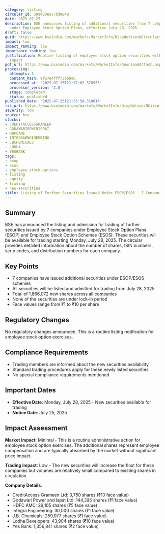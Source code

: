 ```yaml
---
category: listing
circular_id: 69a4338a77bd9848
date: 2025-07-25
description: BSE announces listing of additional securities from 7 companies issued
  under Employee Stock Option Plans, effective July 28, 2025.
draft: false
guid: https://www.bseindia.com/markets/MarketInfo/DispNoticesNCirculars.aspx?Noticeid={D1F70D7C-BDDF-4A1A-AF24-6F9BC42AF926}&noticeno=20250725-13&dt=07/25/2025&icount=13&totcount=69&flag=0
impact: low
impact_ranking: low
importance_ranking: low
justification: Routine listing of employee stock option securities with minimal market
  impact
pdf_url: https://www.bseindia.com/markets/MarketInfo/DownloadAttach.aspx?id=20250725-13&attachedId=
processing:
  attempts: 1
  content_hash: 9f57e4fff73bb9a6
  processed_at: '2025-07-25T21:37:02.376955'
  processor_version: '2.0'
  stage: completed
  status: published
published_date: '2025-07-25T21:35:58.318614'
rss_url: https://www.bseindia.com/markets/MarketInfo/DispNoticesNCirculars.aspx?Noticeid={D1F70D7C-BDDF-4A1A-AF24-6F9BC42AF926}&noticeno=20250725-13&dt=07/25/2025&icount=13&totcount=69&flag=0
severity: low
source: bse
stocks:
- CREDITACCESSGRAMEEN
- GODAWARIPOWERISPAT
- HDFCAMC
- INTEGRAENGINEERING
- JBCHEMICALS
- LODHA
- YESBANK
tags:
- esop
- esos
- employee-stock-options
- listing
- equity
- trading
- new-securities
title: Listing of Further Securities Issued Under ESOP/ESOS - 7 Companies
---
```


## Summary

BSE has announced the listing and admission for trading of further securities issued by 7 companies under Employee Stock Option Plans (ESOP) and Employee Stock Option Schemes (ESOS). These securities will be available for trading starting Monday, July 28, 2025. The circular provides detailed information about the number of shares, ISIN numbers, scrip codes, and distribution numbers for each company.

## Key Points

- 7 companies have issued additional securities under ESOP/ESOS schemes
- All securities will be listed and admitted for trading from July 28, 2025
- Total of 1,866,072 new shares across all companies
- None of the securities are under lock-in period
- Face values range from ₹1 to ₹10 per share

## Regulatory Changes

No regulatory changes announced. This is a routine listing notification for employee stock option exercises.

## Compliance Requirements

- Trading members are informed about the new securities availability
- Standard trading procedures apply for these newly listed securities
- No special compliance requirements mentioned

## Important Dates

- **Effective Date**: Monday, July 28, 2025 - New securities available for trading
- **Notice Date**: July 25, 2025

## Impact Assessment

**Market Impact**: Minimal - This is a routine administrative action for employee stock option exercises. The additional shares represent employee compensation and are typically absorbed by the market without significant price impact.

**Trading Impact**: Low - The new securities will increase the float for these companies but volumes are relatively small compared to existing shares in circulation.

**Company Details**:
- CreditAccess Grameen Ltd: 3,750 shares (₹10 face value)
- Godawari Power and Ispat Ltd: 144,395 shares (₹1 face value)  
- HDFC AMC: 29,105 shares (₹5 face value)
- Integra Engineering: 30,000 shares (₹1 face value)
- J.B. Chemicals: 259,077 shares (₹1 face value)
- Lodha Developers: 43,904 shares (₹10 face value)
- Yes Bank: 1,356,841 shares (₹2 face value)